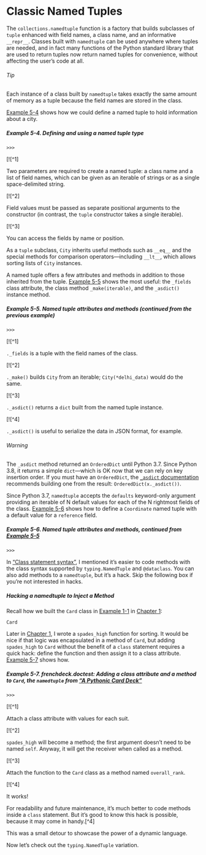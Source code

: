 # Classic Named Tuples

The `collections.namedtuple` function is a factory that builds subclasses of `tuple` enhanced with field names, a class name, and an informative `__repr__`. Classes built with `namedtuple` can be used anywhere where tuples are needed, and in fact many functions of the Python standard library that are used to return tuples now return named tuples for convenience, without affecting the user’s code at all.

###### Tip

Each instance of a class built by `namedtuple` takes exactly the same amount of memory as a tuple because the field names are stored in the class.

[Example 5-4](#ex_named_tuple_1) shows how we could define a named tuple to hold information about a city.

##### Example 5-4. Defining and using a named tuple type

```
>>> 
```

[![^1]

Two parameters are required to create a named tuple: a class name and a list of field names, which can be given as an iterable of strings or as a single space-delimited string.

[![^2]

Field values must be passed as separate positional arguments to the constructor (in contrast, the `tuple` constructor takes a single iterable).

[![^3]

You can access the fields by name or position.

As a `tuple` subclass, `City` inherits useful methods such as `__eq__` and the special methods for comparison operators—including `__lt__`, which allows sorting lists of `City` instances.

A named tuple offers a few attributes and methods in addition to those inherited from the tuple. [Example 5-5](#ex_named_tuple_2) shows the most useful: the `_fields` class attribute, the class method `_make(iterable)`, and the `_asdict()` instance method.

##### Example 5-5. Named tuple attributes and methods (continued from the previous example)

```
>>> 
```

[![^1]

`._fields` is a tuple with the field names of the class.

[![^2]

`._make()` builds `City` from an iterable; `City(*delhi_data)` would do the same.

[![^3]

`._asdict()` returns a `dict` built from the named tuple instance.

[![^4]

`._asdict()` is useful to serialize the data in JSON format, for example.

###### Warning

The `_asdict` method returned an `OrderedDict` until Python 3.7. Since Python 3.8, it returns a simple `dict`—which is OK now that we can rely on key insertion order. If you must have an `OrderedDict`, the [`_asdict` documentation](https://fpy.li/5-4) recommends building one from the result: `OrderedDict(x._asdict())`.

Since Python 3.7, `namedtuple` accepts the `defaults` keyword-only argument providing an iterable of N default values for each of the N rightmost fields of the class. [Example 5-6](#ex_coord_tuple_default) shows how to define a `Coordinate` named tuple with a default value for a `reference` field.

##### Example 5-6. Named tuple attributes and methods, continued from [Example 5-5](#ex_named_tuple_2)

```
>>> 
```

In [“Class statement syntax”](#class_syntax_feature), I mentioned it’s easier to code methods with the class syntax supported by `typing.NamedTuple` and `@dataclass`. You can also add methods to a `namedtuple`, but it’s a hack. Skip the following box if you’re not interested in hacks.

##### Hacking a namedtuple to Inject a Method

Recall how we built the `Card` class in [Example 1-1](ch01.html#ex_pythonic_deck) in [Chapter 1](ch01.html#data_model):

```
Card
```

Later in [Chapter 1](ch01.html#data_model), I wrote a `spades_high` function for sorting. It would be nice if that logic was encapsulated in a method of `Card`, but adding `spades_high` to `Card` without the benefit of a `class` statement requires a quick hack: define the function and then assign it to a class attribute. [Example 5-7](#ranked_card_ex) shows how.

##### Example 5-7. frenchdeck.doctest: Adding a class attribute and a method to `Card`, the `namedtuple` from [“A Pythonic Card Deck”](ch01.html#pythonic_card_deck)

```
>>> 
```

[![^1]

Attach a class attribute with values for each suit.

[![^2]

`spades_high` will become a method; the first argument doesn’t need to be named `self`. Anyway, it will get the receiver when called as a method.

[![^3]

Attach the function to the `Card` class as a method named `overall_rank`.

[![^4]

It works!

For readability and future maintenance, it’s much better to code methods inside a `class` statement. But it’s good to know this hack is possible, because it may come in handy.[^4]

This was a small detour to showcase the power of a dynamic language.

Now let’s check out the `typing.NamedTuple` variation.